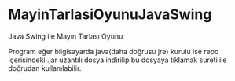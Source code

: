 # MayinTarlasiOyunuJavaSwing
Java Swing ile Mayın Tarlası Oyunu

Program eğer bilgisayarda java(daha doğrusu jre) kurulu ise repo içerisindeki 
.jar uzantılı dosya indirilip bu dosyaya tıklamak sureti ile doğrudan kullanılabilir.
